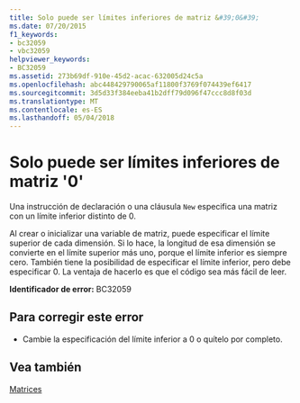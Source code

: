 ```yaml
---
title: Solo puede ser límites inferiores de matriz &#39;0&#39;
ms.date: 07/20/2015
f1_keywords:
- bc32059
- vbc32059
helpviewer_keywords:
- BC32059
ms.assetid: 273b69df-910e-45d2-acac-632005d24c5a
ms.openlocfilehash: abc448429790065af11800f3769f074439ef6417
ms.sourcegitcommit: 3d5d33f384eeba41b2dff79d096f47ccc8d8f03d
ms.translationtype: MT
ms.contentlocale: es-ES
ms.lasthandoff: 05/04/2018
---
```

# <a name="array-lower-bounds-can-be-only-39039"></a>Solo puede ser límites inferiores de matriz &#39;0&#39;
Una instrucción de declaración o una cláusula `New` especifica una matriz con un límite inferior distinto de 0.  
  
 Al crear o inicializar una variable de matriz, puede especificar el límite superior de cada dimensión. Si lo hace, la longitud de esa dimensión se convierte en el límite superior más uno, porque el límite inferior es siempre cero. También tiene la posibilidad de especificar el límite inferior, pero debe especificar 0. La ventaja de hacerlo es que el código sea más fácil de leer.  
  
 **Identificador de error:** BC32059  
  
## <a name="to-correct-this-error"></a>Para corregir este error  
  
-   Cambie la especificación del límite inferior a 0 o quítelo por completo.  
  
## <a name="see-also"></a>Vea también  
 [Matrices](../../visual-basic/programming-guide/language-features/arrays/index.md)  
 
